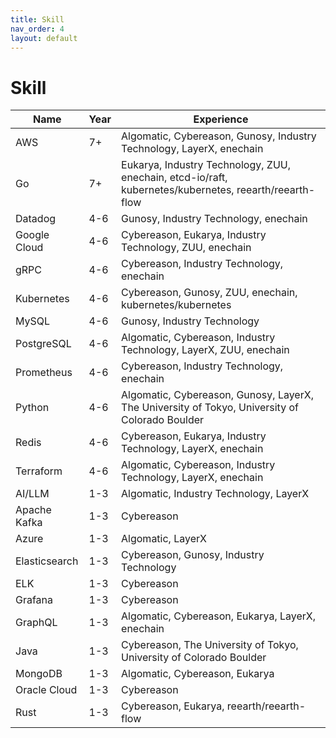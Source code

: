 ```yaml
---
title: Skill
nav_order: 4
layout: default
---
```


# Skill

| Name          | Year | Experience                                                                           |
| ------------- | ---- | ------------------------------------------------------------------------------------ |
| AWS           | 7+   | Algomatic, Cybereason, Gunosy, Industry Technology, LayerX, enechain                   |
| Go            | 7+   | Eukarya, Industry Technology, ZUU, enechain, etcd-io/raft, kubernetes/kubernetes, reearth/reearth-flow |
| Datadog       | 4-6  | Gunosy, Industry Technology, enechain                                                |
| Google Cloud  | 4-6  | Cybereason, Eukarya, Industry Technology, ZUU, enechain                              |
| gRPC          | 4-6  | Cybereason, Industry Technology, enechain                                                |
| Kubernetes    | 4-6  | Cybereason, Gunosy, ZUU, enechain, kubernetes/kubernetes                             |
| MySQL         | 4-6  | Gunosy, Industry Technology                                                          |
| PostgreSQL    | 4-6  | Algomatic, Cybereason, Industry Technology, LayerX, ZUU, enechain                      |
| Prometheus    | 4-6  | Cybereason, Industry Technology, enechain                                                |
| Python        | 4-6  | Algomatic, Cybereason, Gunosy, LayerX, The University of Tokyo, University of Colorado Boulder |
| Redis         | 4-6  | Cybereason, Eukarya, Industry Technology, LayerX, enechain                           |
| Terraform     | 4-6  | Algomatic, Cybereason, Industry Technology, LayerX, enechain                           |
| AI/LLM        | 1-3  | Algomatic, Industry Technology, LayerX                                               |
| Apache Kafka  | 1-3  | Cybereason                                                                           |
| Azure         | 1-3  | Algomatic, LayerX                                                                    |
| Elasticsearch | 1-3  | Cybereason, Gunosy, Industry Technology                                              |
| ELK           | 1-3  | Cybereason                                                                           |
| Grafana       | 1-3  | Cybereason                                                                           |
| GraphQL       | 1-3  | Algomatic, Cybereason, Eukarya, LayerX, enechain                                     |
| Java          | 1-3  | Cybereason, The University of Tokyo, University of Colorado Boulder                |
| MongoDB       | 1-3  | Algomatic, Cybereason, Eukarya                                                       |
| Oracle Cloud  | 1-3  | Cybereason                                                                           |
| Rust          | 1-3  | Cybereason, Eukarya, reearth/reearth-flow                                            | 